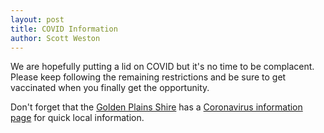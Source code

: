 ```yaml
---
layout: post
title: COVID Information
author: Scott Weston
---
```


We are hopefully putting a lid on COVID but it's no time to be complacent. Please
keep following the remaining restrictions and be sure to get vaccinated when you
finally get the opportunity.

Don't forget that the [Golden Plains Shire](https://www.goldenplains.vic.gov.au) has
a [Coronavirus information page](https://www.goldenplains.vic.gov.au/coronavirus) for
quick local information.
